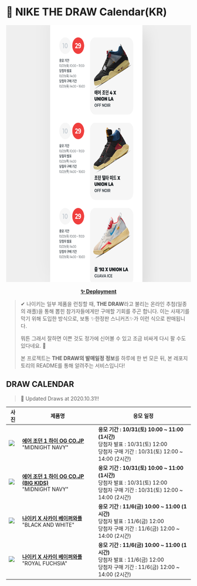 # 👟 NIKE THE DRAW Calendar(KR)

<div align="center">
  <a href="https://junhoyeo.github.io/NIKE-THE-DRAW-Calendar/">
    <img src="./docs/images/preview.png" alt="Preview image of deployed application" height="700px" width="700px" />
  </a>
</div>

<p align="center">
  <a href="https://junhoyeo.github.io/NIKE-THE-DRAW-Calendar/">
    <strong>✨ Deployment</strong>
  </a>
</p>

> ✔ 나이키는 일부 제품을 런칭할 때, **THE DRAW**라고 불리는 온라인 추첨(일종의 래플)을 통해 뽑힌 참가자들에게만 구매할 기회를 주곤 합니다. 이는 사재기를 막기 위해 도입한 방식으로, 보통 ✨한정판 스니커즈✨가 이런 식으로 판매됩니다.
>
> 뭐튼 그래서 잘하면 이쁜 것도 정가에 신어볼 수 있고 조금 비싸게 다시 팔 수도 있다네요. 🤭
>
> 본 프로젝트는 **THE DRAW의 발매일정 정보**를 하루에 한 번 모은 뒤, 본 레포지토리의 README를 통해 알려주는 서비스입니다!

## DRAW CALENDAR

<!-- DRAW CALENDAR: START -->

> 👟 Updated Draws at 2020.10.31‼️

| 사진 | 제품명 | 응모 일정 |
| --- | ---- | ------- |
| <img src="https://static-breeze.nike.co.kr/kr/ko_kr/cmsstatic/product/DC1788-100/eb17ff57-afcc-4745-ac3c-163dfb8b1b7c_primary.jpg?gallery" width="256" /> | <a href="https://www.nike.com/kr/launch/t/men/fw/basketball/DC1788-100/rvgh37/air-jordan-1-high-og-co-jp"><strong>에어 조던 1 하이 OG CO.JP</strong><br /></a> "MIDNIGHT NAVY" | <strong>응모 기간 : 10/31(토) 10:00 ~ 11:00 (1시간)</strong><br />당첨자 발표 : 10/31(토) 12:00<br />당첨자 구매 기간 : 10/31(토) 12:00 ~ 14:00 (2시간) |
| <img src="https://static-breeze.nike.co.kr/kr/ko_kr/cmsstatic/product/575441-141/e35ec7f5-a59b-4a8c-8760-3d7211b33681_primary.jpg?gallery" width="256" /> | <a href="https://www.nike.com/kr/launch/t/junior/fw/basketball/575441-141/akpm91/air-jordan-1-retro-high-og-gs"><strong>에어 조던 1 하이 OG CO.JP (BIG KIDS)</strong><br /></a> "MIDNIGHT NAVY" | <strong>응모 기간 : 10/31(토) 10:00 ~ 11:00 (1시간)</strong><br />당첨자 발표 : 10/31(토) 12:00<br />당첨자 구매 기간 : 10/31(토) 12:00 ~ 14:00 (2시간) |
| <img src="https://static-breeze.nike.co.kr/kr/ko_kr/cmsstatic/product/CV1363-001/a5765008-91ec-4b30-8cf0-033dcd18f7b9_primary.jpg?gallery" width="256" /> | <a href="https://www.nike.com/kr/launch/t/men/fw/nike-sportswear/CV1363-001/scnp24/nike-vaporwaffle-sacai"><strong>나이키 X 사카이 베이퍼와플</strong><br /></a> "BLACK AND WHITE" | <strong>응모 기간 : 11/6(금) 10:00 ~ 11:00 (1시간)</strong><br />당첨자 발표 : 11/6(금) 12:00<br />당첨자 구매 기간 : 11/6(금) 12:00 ~ 14:00 (2시간) |
| <img src="https://static-breeze.nike.co.kr/kr/ko_kr/cmsstatic/product/CV1363-100/6b29e446-0d61-4934-b28b-53ac993cfa61_primary.jpg?gallery" width="256" /> | <a href="https://www.nike.com/kr/launch/t/men/fw/nike-sportswear/CV1363-100/ctvl87/nike-vaporwaffle-sacai"><strong>나이키 X 사카이 베이퍼와플</strong><br /></a> "ROYAL FUCHSIA" | <strong>응모 기간 : 11/6(금) 10:00 ~ 11:00 (1시간)</strong><br />당첨자 발표 : 11/6(금) 12:00<br />당첨자 구매 기간 : 11/6(금) 12:00 ~ 14:00 (2시간) |

<!-- DRAW CALENDAR: END -->
